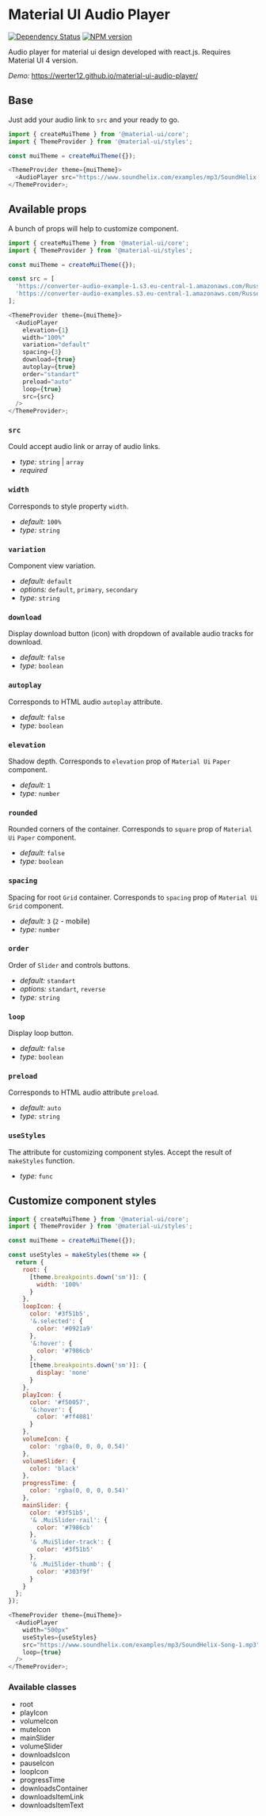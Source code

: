 # Material UI Audio Player

[![Dependency Status](https://img.shields.io/david/Werter12/material-ui-audio-player.svg?style=flat)](https://david-dm.org/Werter12/material-ui-audio-player)
[![NPM version](https://img.shields.io/npm/v/material-ui-audio-player.svg?style=flat)](https://www.npmjs.org/package/material-ui-audio-player)

Audio player for material ui design developed with react.js. Requires Material UI 4 version.

_Demo:_ https://werter12.github.io/material-ui-audio-player/

## Base

Just add your audio link to `src` and your ready to go.

```javascript
import { createMuiTheme } from '@material-ui/core';
import { ThemeProvider } from '@material-ui/styles';

const muiTheme = createMuiTheme({});

<ThemeProvider theme={muiTheme}>
  <AudioPlayer src="https://www.soundhelix.com/examples/mp3/SoundHelix-Song-1.mp3" />
</ThemeProvider>;
```

## Available props

A bunch of props will help to customize component.

```javascript
import { createMuiTheme } from '@material-ui/core';
import { ThemeProvider } from '@material-ui/styles';

const muiTheme = createMuiTheme({});

const src = [
  'https://converter-audio-example-1.s3.eu-central-1.amazonaws.com/Russell%2C%2BMale%2B-%2BEnglish%2C%2BAustralian+(1)+(online-audio-converter.com).wav',
  'https://converter-audio-examples.s3.eu-central-1.amazonaws.com/Russell%2C+Male+-+English%2C+Australian.mp3'
];

<ThemeProvider theme={muiTheme}>
  <AudioPlayer
    elevation={1}
    width="100%"
    variation="default"
    spacing={3}
    download={true}
    autoplay={true}
    order="standart"
    preload="auto"
    loop={true}
    src={src}
  />
</ThemeProvider>;
```

### `src`

Could accept audio link or array of audio links.

- _type:_ `string` | `array`
- _required_

### `width`

Corresponds to style property `width`.

- _default:_ `100%`
- _type:_ `string`

### `variation`

Component view variation.

- _default:_ `default`
- _options:_ `default`, `primary`, `secondary`
- _type:_ `string`

### `download`

Display download button (icon) with dropdown of available audio tracks for download.

- _default:_ `false`
- _type:_ `boolean`

### `autoplay`

Corresponds to HTML audio `autoplay` attribute.

- _default:_ `false`
- _type:_ `boolean`

### `elevation`

Shadow depth. Corresponds to `elevation` prop of `Material Ui` `Paper` component.

- _default:_ `1`
- _type:_ `number`

### `rounded`

Rounded corners of the container. Corresponds to `square` prop of `Material Ui` `Paper` component.

- _default:_ `false`
- _type:_ `boolean`

### `spacing`

Spacing for root `Grid` container. Corresponds to `spacing` prop of `Material Ui` `Grid` component.

- _default:_ `3` (`2` - mobile)
- _type:_ `number`

### `order`

Order of `Slider` and controls buttons.

- _default:_ `standart`
- _options:_ `standart`, `reverse`
- _type:_ `string`

### `loop`

Display loop button.

- _default:_ `false`
- _type:_ `boolean`

### `preload`

Corresponds to HTML audio attribute `preload`.

- _default:_ `auto`
- _type:_ `string`

### `useStyles`

The attribute for customizing component styles. Accept the result of
`makeStyles` function.

- _type:_ `func`

## Customize component styles

```javascript
import { createMuiTheme } from '@material-ui/core';
import { ThemeProvider } from '@material-ui/styles';

const muiTheme = createMuiTheme({});

const useStyles = makeStyles(theme => {
  return {
    root: {
      [theme.breakpoints.down('sm')]: {
        width: '100%'
      }
    },
    loopIcon: {
      color: '#3f51b5',
      '&.selected': {
        color: '#0921a9'
      },
      '&:hover': {
        color: '#7986cb'
      },
      [theme.breakpoints.down('sm')]: {
        display: 'none'
      }
    },
    playIcon: {
      color: '#f50057',
      '&:hover': {
        color: '#ff4081'
      }
    },
    volumeIcon: {
      color: 'rgba(0, 0, 0, 0.54)'
    },
    volumeSlider: {
      color: 'black'
    },
    progressTime: {
      color: 'rgba(0, 0, 0, 0.54)'
    },
    mainSlider: {
      color: '#3f51b5',
      '& .MuiSlider-rail': {
        color: '#7986cb'
      },
      '& .MuiSlider-track': {
        color: '#3f51b5'
      },
      '& .MuiSlider-thumb': {
        color: '#303f9f'
      }
    }
  };
});

<ThemeProvider theme={muiTheme}>
  <AudioPlayer
    width="500px"
    useStyles={useStyles}
    src="https://www.soundhelix.com/examples/mp3/SoundHelix-Song-1.mp3"
    loop={true}
  />
</ThemeProvider>;
```

### Available classes

- root
- playIcon
- volumeIcon
- muteIcon
- mainSlider
- volumeSlider
- downloadsIcon
- pauseIcon
- loopIcon
- progressTime
- downloadsContainer
- downloadsItemLink
- downloadsItemText
